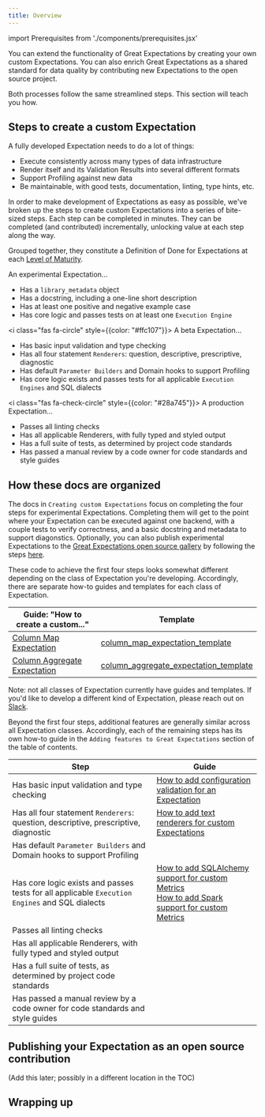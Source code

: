 ```yaml
---
title: Overview
---
```

import Prerequisites from './components/prerequisites.jsx'

You can extend the functionality of Great Expectations by creating your own custom Expectations. You can also enrich Great Expectations as a shared standard for data quality by contributing new Expectations to the open source project.

Both processes follow the same streamlined steps. This section will teach you how.

<Prerequisites></Prerequisites>

## Steps to create a custom Expectation

A fully developed Expectation needs to do a lot of things:
* Execute consistently across many types of data infrastructure
* Render itself and its Validation Results into several different formats
* Support Profiling against new data
* Be maintainable, with good tests, documentation, linting, type hints, etc.

In order to make development of Expectations as easy as possible, we've broken up the steps to create custom Expectations into a series of bite-sized steps. Each step can be completed in minutes. They can be completed (and contributed) incrementally, unlocking value at each step along the way.

Grouped together, they constitute a Definition of Done for Expectations at each [Level of Maturity](/docs/contributing/contributing_maturity).

<link rel="stylesheet" href="https://cdnjs.cloudflare.com/ajax/libs/font-awesome/6.0.0-beta3/css/all.min.css" crossorigin="anonymous" referrerpolicy="no-referrer"/>
<i class="fas fa-circle" style={{color: "#dc3545"}}></i> An experimental Expectation...

* Has a `library_metadata` object
* Has a docstring, including a one-line short description
* Has at least one positive and negative example case
* Has core logic and passes tests on at least one `Execution Engine`

<i class="fas fa-circle" style={{color: "#ffc107"}}></i> A beta Expectation...

* Has basic input validation and type checking
* Has all four statement `Renderers`: question, descriptive, prescriptive, diagnostic
* Has default `Parameter Builders` and Domain hooks to support Profiling   
* Has core logic exists and passes tests for all applicable `Execution Engines` and SQL dialects

<i class="fas fa-check-circle" style={{color: "#28a745"}}></i> A production Expectation...

* Passes all linting checks
* Has all applicable Renderers, with fully typed and styled output
* Has a full suite of tests, as determined by project code standards
* Has passed a manual review by a code owner for code standards and style guides

## How these docs are organized

The docs in `Creating custom Expectations` focus on completing the four steps for experimental Expectations. Completing them will get to the point where your Expectation can be executed against one backend, with a couple tests to verify correctness, and a basic docstring and metadata to support diagonstics. Optionally, you can also publish experimental Expectations to the [Great Expectations open source gallery](https://greatexpectations.io/expectations) by following the steps [here](overview#publishing-your-expectation-as-an-open-source-contribution).

These code to achieve the first four steps looks somewhat different depending on the class of Expectation you're developing. Accordingly, there are separate how-to guides and templates for each class of Expectation.

| Guide: "How to create a custom..." |  Template |
|-----------------------------------------------------------------------------------------------------------|-------------------------------------------------------------------------------------------------------------------------------------------------------------------------|
| [Column Map Expectation](how_to_create_custom_column_map_expectations)             | [column_map_expectation_template](https://github.com/great-expectations/great_expectations/blob/develop/examples/expectations/column_map_expectation_template.py)       |
| [Column Aggregate Expectation](how_to_create_custom_column_aggregate_expectations) | [column_aggregate_expectation_template](https://github.com/great-expectations/great_expectations/blob/develop/examples/expectations/column_map_expectation_template.py) |

Note: not all classes of Expectation currently have guides and templates. If you'd like to develop a different kind of Expectation, please reach out on [Slack](https://greatexpectations.io/slack).

Beyond the first four steps, additional features are generally similar across all Expectation classes. Accordingly, each of the remaining steps has its own how-to guide in the `Adding features to Great Expectations` section of the table of contents.

| Step | Guide |
|------|-------|
| Has basic input validation and type checking                                                     | [How to add configuration validation for an Expectation](../features_custom_expectations/how_to_add_input_validation_for_an_expectation) |
| Has all four statement `Renderers`: question, descriptive, prescriptive, diagnostic              | [How to add text renderers for custom Expectations](../features_custom_expectations/how_to_add_text_renderers_for_an_expectation) |
| Has default `Parameter Builders` and Domain hooks to support Profiling                           | |
| Has core logic exists and passes tests for all applicable `Execution Engines` and SQL dialects   | [How to add SQLAlchemy support for custom Metrics](../features_custom_expectations/how_to_add_sqlalchemy_support_for_an_expectation)<br/> [How to add Spark support for custom Metrics](../features_custom_expectations/how_to_add_spark_support_for_an_expectation)|
| Passes all linting checks                                                                        | |
| Has all applicable Renderers, with fully typed and styled output                                 | |
| Has a full suite of tests, as determined by project code standards                               | |
| Has passed a manual review by a code owner for code standards and style guides                   | |

## Publishing your Expectation as an open source contribution

(Add this later; possibly in a different location in the TOC)

## Wrapping up